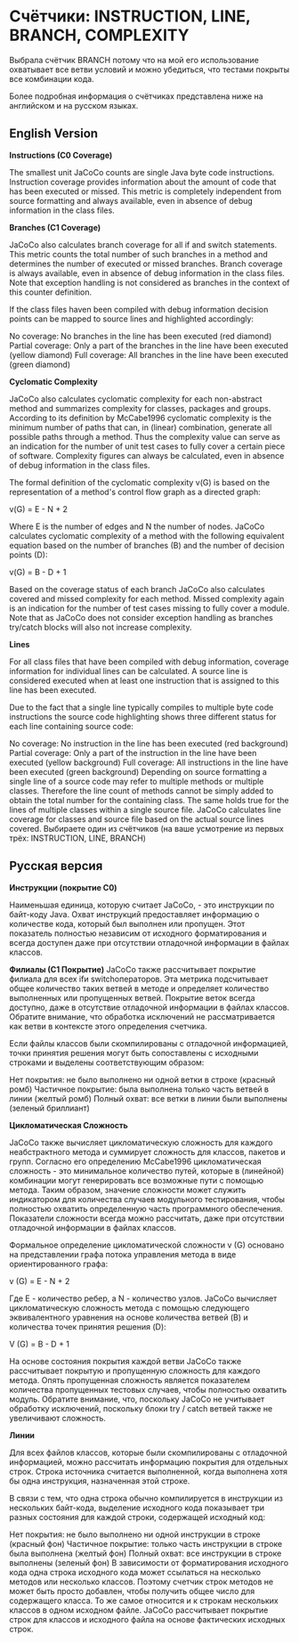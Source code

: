# Счётчики: INSTRUCTION, LINE, BRANCH, COMPLEXITY


Выбрала счётчик BRANCH потому что на мой его использование охватывает все ветви условий и можно убедиться, что тестами покрыты все комбинации кода.

Более подробная информация о счётчиках представлена ниже на английском и на русском языках.


## English Version

**Instructions (C0 Coverage)**

The smallest unit JaCoCo counts are single Java byte code instructions. Instruction coverage provides information about the amount of code that has been executed or missed. This metric is completely independent from source formatting and always available, even in absence of debug information in the class files.

**Branches (C1 Coverage)**

JaCoCo also calculates branch coverage for all if and switch statements. This metric counts the total number of such branches in a method and determines the number of executed or missed branches. Branch coverage is always available, even in absence of debug information in the class files. Note that exception handling is not considered as branches in the context of this counter definition.

If the class files haven been compiled with debug information decision points can be mapped to source lines and highlighted accordingly:

No coverage: No branches in the line has been executed (red diamond)
Partial coverage: Only a part of the branches in the line have been executed (yellow diamond)
Full coverage: All branches in the line have been executed (green diamond)

**Cyclomatic Complexity**

JaCoCo also calculates cyclomatic complexity for each non-abstract method and summarizes complexity for classes, packages and groups. According to its definition by McCabe1996 cyclomatic complexity is the minimum number of paths that can, in (linear) combination, generate all possible paths through a method. Thus the complexity value can serve as an indication for the number of unit test cases to fully cover a certain piece of software. Complexity figures can always be calculated, even in absence of debug information in the class files.

The formal definition of the cyclomatic complexity v(G) is based on the representation of a method's control flow graph as a directed graph:

v(G) = E - N + 2

Where E is the number of edges and N the number of nodes. JaCoCo calculates cyclomatic complexity of a method with the following equivalent equation based on the number of branches (B) and the number of decision points (D):

v(G) = B - D + 1

Based on the coverage status of each branch JaCoCo also calculates covered and missed complexity for each method. Missed complexity again is an indication for the number of test cases missing to fully cover a module. Note that as JaCoCo does not consider exception handling as branches try/catch blocks will also not increase complexity.

**Lines**

For all class files that have been compiled with debug information, coverage information for individual lines can be calculated. A source line is considered executed when at least one instruction that is assigned to this line has been executed.

Due to the fact that a single line typically compiles to multiple byte code instructions the source code highlighting shows three different status for each line containing source code:

No coverage: No instruction in the line has been executed (red background)
Partial coverage: Only a part of the instruction in the line have been executed (yellow background)
Full coverage: All instructions in the line have been executed (green background)
Depending on source formatting a single line of a source code may refer to multiple methods or multiple classes. Therefore the line count of methods cannot be simply added to obtain the total number for the containing class. The same holds true for the lines of multiple classes within a single source file. JaCoCo calculates line coverage for classes and source file based on the actual source lines covered.
Выбираете один из счётчиков (на ваше усмотрение из первых трёх: INSTRUCTION, LINE, BRANCH)

## Русская версия

**Инструкции (покрытие C0)**

Наименьшая единица, которую считает JaCoCo, - это инструкции по байт-коду Java. Охват инструкций предоставляет информацию о количестве кода, который был выполнен или пропущен. Этот показатель полностью независим от исходного форматирования и всегда доступен даже при отсутствии отладочной информации в файлах классов.

**Филиалы (С1 Покрытие)**
JaCoCo также рассчитывает покрытие филиала для всех ifи switchоператоров. Эта метрика подсчитывает общее количество таких ветвей в методе и определяет количество выполненных или пропущенных ветвей. Покрытие веток всегда доступно, даже в отсутствие отладочной информации в файлах классов. Обратите внимание, что обработка исключений не рассматривается как ветви в контексте этого определения счетчика.

Если файлы классов были скомпилированы с отладочной информацией, точки принятия решения могут быть сопоставлены с исходными строками и выделены соответствующим образом:

Нет покрытия: не было выполнено ни одной ветки в строке (красный ромб)
Частичное покрытие: была выполнена только часть ветвей в линии (желтый ромб)
Полный охват: все ветки в линии были выполнены (зеленый бриллиант)

**Цикломатическая Сложность**

JaCoCo также вычисляет цикломатическую сложность для каждого неабстрактного метода и суммирует сложность для классов, пакетов и групп. Согласно его определению McCabe1996 цикломатическая сложность - это минимальное количество путей, которые в (линейной) комбинации могут генерировать все возможные пути с помощью метода. Таким образом, значение сложности может служить индикатором для количества случаев модульного тестирования, чтобы полностью охватить определенную часть программного обеспечения. Показатели сложности всегда можно рассчитать, даже при отсутствии отладочной информации в файлах классов.

Формальное определение цикломатической сложности v (G) основано на представлении графа потока управления метода в виде ориентированного графа:

v (G) = E - N + 2

Где E - количество ребер, а N - количество узлов. JaCoCo вычисляет цикломатическую сложность метода с помощью следующего эквивалентного уравнения на основе количества ветвей (B) и количества точек принятия решения (D):

V (G) = B - D + 1

На основе состояния покрытия каждой ветви JaCoCo также рассчитывает покрытую и пропущенную сложность для каждого метода. Опять пропущенная сложность является показателем количества пропущенных тестовых случаев, чтобы полностью охватить модуль. Обратите внимание, что, поскольку JaCoCo не учитывает обработку исключений, поскольку блоки try / catch ветвей также не увеличивают сложность.

**Линии**

Для всех файлов классов, которые были скомпилированы с отладочной информацией, можно рассчитать информацию покрытия для отдельных строк. Строка источника считается выполненной, когда выполнена хотя бы одна инструкция, назначенная этой строке.

В связи с тем, что одна строка обычно компилируется в инструкции из нескольких байт-кода, выделение исходного кода показывает три разных состояния для каждой строки, содержащей исходный код:

Нет покрытия: не было выполнено ни одной инструкции в строке (красный фон)
Частичное покрытие: только часть инструкции в строке была выполнена (желтый фон)
Полный охват: все инструкции в строке выполнены (зеленый фон)
В зависимости от форматирования исходного кода одна строка исходного кода может ссылаться на несколько методов или несколько классов. Поэтому счетчик строк методов не может быть просто добавлен, чтобы получить общее число для содержащего класса. То же самое относится и к строкам нескольких классов в одном исходном файле. JaCoCo рассчитывает покрытие строк для классов и исходного файла на основе фактических исходных строк.



